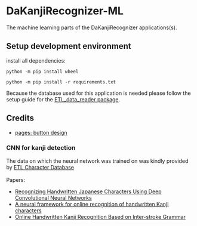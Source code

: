 # DaKanjiRecognizer-ML
The machine learning parts of the DaKanjiRecognizer applications(s).


## Setup development environment
install all dependencies:
```
python -m pip install wheel
```
```
python -m pip install -r requirements.txt
```
Because the database used for this application is needed please follow the setup guide for the [ETL_data_reader package](https://github.com/CaptainDario/ETL_data_reader).

## Credits
* [pages: button design](https://dribbble.com/shots/2544738-Not-your-average-button)
### CNN for kanji detection
The data on which the neural network was trained on was kindly provided by [ETL Character Database](http://etlcdb.db.aist.go.jp/obtaining-etl-character-database) <br/><br/>
Papers:<br/>
* [Recognizing Handwritten Japanese Characters Using Deep Convolutional Neural Networks](http://cs231n.stanford.edu/reports/2016/pdfs/262_Report.pdf) <br/>
* [A neural framework for online recognition of handwritten Kanji characters](https://www.researchgate.net/publication/327893142_A_neural_framework_for_online_recognition_of_handwritten_Kanji_characters) <br/>
* [Online Handwritten Kanji Recognition Based on Inter-stroke Grammar](https://www.researchgate.net/publication/4288187_Online_Handwritten_Kanji_Recognition_Based_on_Inter-stroke_Grammar) <br/><br/>